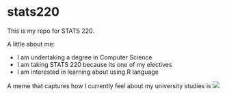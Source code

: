 # stats220

This is my repo for STATS 220. 

A little about me:

- I am undertaking a degree in Computer Science
- I am taking STATS 220 because its one of my electives
- I am interested in learning about using R language

A meme that captures how I currently feel about my university studies is ![](https://c.tenor.com/8druEACXtX8AAAAd/tenor.gif)
